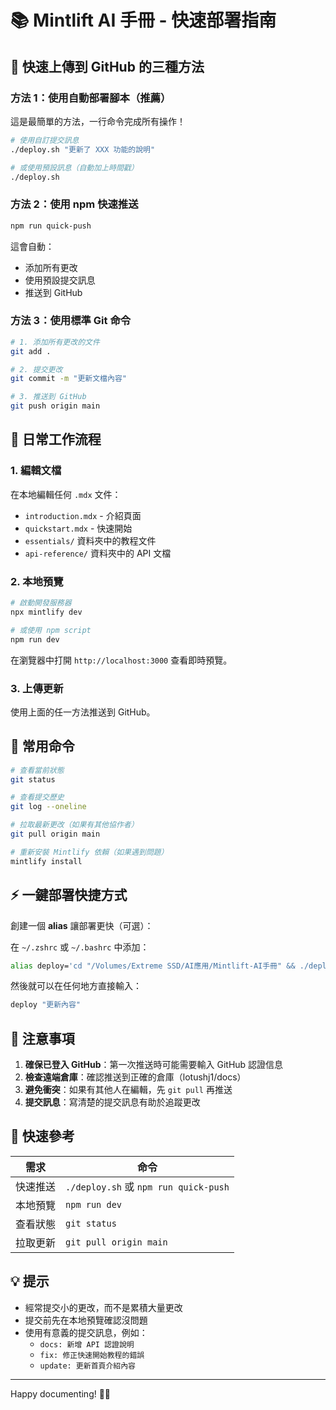 # 📚 Mintlift AI 手冊 - 快速部署指南

## 🚀 快速上傳到 GitHub 的三種方法

### 方法 1：使用自動部署腳本（推薦）

這是最簡單的方法，一行命令完成所有操作！

```bash
# 使用自訂提交訊息
./deploy.sh "更新了 XXX 功能的說明"

# 或使用預設訊息（自動加上時間戳）
./deploy.sh
```

### 方法 2：使用 npm 快速推送

```bash
npm run quick-push
```

這會自動：
- 添加所有更改
- 使用預設提交訊息
- 推送到 GitHub

### 方法 3：使用標準 Git 命令

```bash
# 1. 添加所有更改的文件
git add .

# 2. 提交更改
git commit -m "更新文檔內容"

# 3. 推送到 GitHub
git push origin main
```

## 📝 日常工作流程

### 1. 編輯文檔
在本地編輯任何 `.mdx` 文件：
- `introduction.mdx` - 介紹頁面
- `quickstart.mdx` - 快速開始
- `essentials/` 資料夾中的教程文件
- `api-reference/` 資料夾中的 API 文檔

### 2. 本地預覽
```bash
# 啟動開發服務器
npx mintlify dev

# 或使用 npm script
npm run dev
```

在瀏覽器中打開 `http://localhost:3000` 查看即時預覽。

### 3. 上傳更新
使用上面的任一方法推送到 GitHub。

## 🔧 常用命令

```bash
# 查看當前狀態
git status

# 查看提交歷史
git log --oneline

# 拉取最新更改（如果有其他協作者）
git pull origin main

# 重新安裝 Mintlify 依賴（如果遇到問題）
mintlify install
```

## ⚡ 一鍵部署快捷方式

創建一個 **alias** 讓部署更快（可選）：

在 `~/.zshrc` 或 `~/.bashrc` 中添加：

```bash
alias deploy='cd "/Volumes/Extreme SSD/AI應用/Mintlift-AI手冊" && ./deploy.sh'
```

然後就可以在任何地方直接輸入：
```bash
deploy "更新內容"
```

## 📌 注意事項

1. **確保已登入 GitHub**：第一次推送時可能需要輸入 GitHub 認證信息
2. **檢查遠端倉庫**：確認推送到正確的倉庫（lotushj1/docs）
3. **避免衝突**：如果有其他人在編輯，先 `git pull` 再推送
4. **提交訊息**：寫清楚的提交訊息有助於追蹤更改

## 🎯 快速參考

| 需求 | 命令 |
|------|------|
| 快速推送 | `./deploy.sh` 或 `npm run quick-push` |
| 本地預覽 | `npm run dev` |
| 查看狀態 | `git status` |
| 拉取更新 | `git pull origin main` |

## 💡 提示

- 經常提交小的更改，而不是累積大量更改
- 提交前先在本地預覽確認沒問題
- 使用有意義的提交訊息，例如：
  - `docs: 新增 API 認證說明`
  - `fix: 修正快速開始教程的錯誤`
  - `update: 更新首頁介紹內容`

---

Happy documenting! 📖✨

